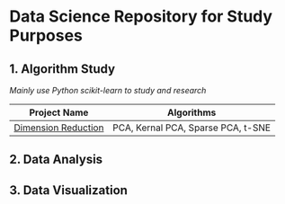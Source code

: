 # Data Science Repository for Study Purposes

## 1. Algorithm Study

_Mainly use Python scikit-learn to study and research_

<table>
    <thead>
        <tr>
            <th>Project Name</th>
            <th>Algorithms</th>
        </tr>
    </thead>
    <tbody>
        <tr>
            <td><a href="...">Dimension Reduction</a></td>
            <td>PCA, Kernal PCA, Sparse PCA, t-SNE</td>
        </tr>
        <!-- <tr>
            <td rowspan=2><a href="https://github.com/vanity-lost/academic_projects/tree/main/CWRU/DESN%20210%20Projects">Intro to Programming for Business Applications</a></td>
            <td>Style Transfer</td>
            <td><em>Python, Tensorflow, Deep Learning, Style Transfer</em></td>
        </tr>
        <tr>
            <td>Cryptocurrency Prices Forecasting using U.S. stock, COVID-19, and crypto market</td>
            <td><em>Python, LSTM, Price Forecasting</em></td>
        </tr> -->
    </tbody>
</table>

## 2. Data Analysis

## 3. Data Visualization
